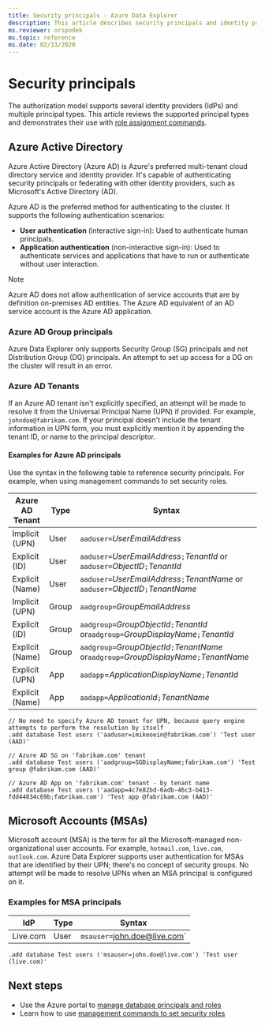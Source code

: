 ```yaml
---
title: Security principals - Azure Data Explorer
description: This article describes security principals and identity providers in Azure Data Explorer.
ms.reviewer: orspodek
ms.topic: reference
ms.date: 02/13/2020
---
```

# Security principals

The authorization model supports several identity providers (IdPs) and multiple principal types.
This article reviews the supported principal types and demonstrates their use with [role assignment commands](../../management/security-roles.md).

## Azure Active Directory

Azure Active Directory (Azure AD) is Azure's preferred multi-tenant cloud directory service and identity provider. It's
capable of authenticating security principals or federating with other identity providers, such as Microsoft's Active Directory (AD).

Azure AD is the preferred method for authenticating to the cluster. It supports the following authentication scenarios:

* **User authentication** (interactive sign-in): Used to authenticate human principals.
* **Application authentication** (non-interactive sign-in): Used to authenticate services and applications that have to run or authenticate without user interaction.

> [!NOTE]
> Azure AD does not allow authentication of service accounts that are by definition on-premises AD entities. The Azure AD equivalent of an AD service account is the Azure AD application.

### Azure AD Group principals

Azure Data Explorer only supports Security Group (SG) principals and not Distribution Group (DG) principals. An attempt to set up access for a DG on the cluster will result in an error.

### Azure AD Tenants

If an Azure AD tenant isn't explicitly specified, an attempt will be made to resolve it from the Universal Principal Name (UPN) if provided. For example, `johndoe@fabrikam.com`. If your principal doesn't include the tenant information in UPN form, you must explicitly mention it by appending the tenant ID, or name to the principal descriptor.

#### Examples for Azure AD principals

Use the syntax in the following table to reference security principals. For example, when using management commands to set security roles.

| Azure AD Tenant | Type | Syntax |
|--|--|--|
| Implicit (UPN) | User | `aaduser=`*UserEmailAddress* |
| Explicit (ID) | User | `aaduser=`*UserEmailAddress*`;`*TenantId* or `aaduser=`*ObjectID*`;`*TenantId* |
| Explicit (Name) | User | `aaduser=`*UserEmailAddress*`;`*TenantName* or `aaduser=`*ObjectID*`;`*TenantName* |
| Implicit (UPN) | Group | `aadgroup=`*GroupEmailAddress* |
| Explicit (ID) | Group | `aadgroup=`*GroupObjectId*`;`*TenantId* or`aadgroup=`*GroupDisplayName*`;`*TenantId* |
| Explicit (Name) | Group | `aadgroup=`*GroupObjectId*`;`*TenantName* or`aadgroup=`*GroupDisplayName*`;`*TenantName* |
| Explicit (UPN) | App | `aadapp`=*ApplicationDisplayName*`;`*TenantId* |
| Explicit (Name) | App | `aadapp=`*ApplicationId*`;`*TenantName* |

```kusto
// No need to specify Azure AD tenant for UPN, because query engine attempts to perform the resolution by itself
.add database Test users ('aaduser=imikeoein@fabrikam.com') 'Test user (AAD)'

// Azure AD SG on 'fabrikam.com' tenant
.add database Test users ('aadgroup=SGDisplayName;fabrikam.com') 'Test group @fabrikam.com (AAD)'

// Azure AD App on 'fabrikam.com' tenant - by tenant name
.add database Test users ('aadapp=4c7e82bd-6adb-46c3-b413-fdd44834c69b;fabrikam.com') 'Test app @fabrikam.com (AAD)'
```

## Microsoft Accounts (MSAs)

Microsoft account (MSA) is the term for all the Microsoft-managed non-organizational user accounts. For example, `hotmail.com`, `live.com`, `outlook.com`.
Azure Data Explorer supports user authentication for MSAs that are identified by their UPN; there's no concept of security groups.
No attempt will be made to resolve UPNs when an MSA principal is configured on it.

### Examples for MSA principals

| IdP | Type | Syntax |
|--|--|--|
| Live.com | User | `msauser=`john.doe@live.com` |

```kusto
.add database Test users ('msauser=john.doe@live.com') 'Test user (live.com)'
```

## Next steps

* Use the Azure portal to [manage database principals and roles](manage-database-permissions)
* Learn how to use [management commands to set security roles](../security-roles.md)
